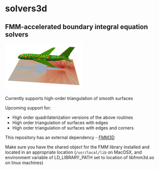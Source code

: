 # solvers3d

## FMM-accelerated boundary integral equation solvers

<img stype="float: center;" width="50%" src="docs/plane.png"/>


Currently supports high-order triangulation of smooth surfaces

Upcoming support for: 
-  High order quadrilaterization versions of the above routines 
-  High order triangulation of surfaces with edges
-  High order triangulation of surfaces with edges and corners


This repository has an external dependency - [FMM3D](https://fmm3d.readthedocs.io/en/latest)

Make sure you have the shared object for the FMM library installed and
located in an appropriate location (`/usr/local/lib` on MacOSX, and
environment variable of LD_LIBRARY_PATH set to location of libfmm3d.so 
on linux machines)

  
